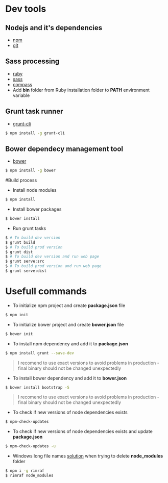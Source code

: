 # Dev tools

## Nodejs and it's dependencies
 - [npm](https://nodejs.org/en/)
 - [git](https://git-scm.com/downloads)
## Sass processing
 - [ruby](https://www.ruby-lang.org/en/downloads/)
 - [sass](http://sass-lang.com/guide)
 - [compass](http://compass-style.org/install/)
 - Add **bin** folder from Ruby installation folder to **PATH** environment variable
## Grunt task runner
 - [grunt-cli](http://gruntjs.com/getting-started)
```sh
$ npm install -g grunt-cli
```
## Bower dependecy management tool
 - [bower](http://bower.io/)
```sh
$ npm install -g bower
```
#Build process
 - Install node modules
```sh
$ npm install
```
 - Install bower packages
```sh
$ bower install
```
 - Run grunt tasks
```sh
$ # To build dev version
$ grunt build
$ # To build prod version
$ grunt dist
$ # To build dev version and run web page
$ grunt serve:src
$ # To build prod version and run web page
$ grunt serve:dist
```
# Usefull commands
 - To initialize npm project and create **package.json** file 
```sh
$ npm init
```
 - To initialize bower project and create **bower.json** file
```sh
$ bower init
```
 - To install npm dependency and add it to **package.json**
```sh
$ npm install grunt --save-dev
```
> I recomend to use exact versions to avoid problems in production - final binary should not be changed unexpectedly
 - To install bower dependency and add it to **bower.json**
```sh
$ bower install bootstrap -S
```
> I recomend to use exact versions to avoid problems in production - final binary should not be changed unexpectedly
 - To check if new versions of node dependencies exists
```sh
$ npm-check-updates
``` 
 - To check if new versions of node dependencies exists and update **package.json**
```sh
$ npm-check-updates -u
```
 - Windows long file names [solution](https://coderwall.com/p/alhoww/solving-the-source-path-too-long-ntfs-issue) when trying to delete **node_modules** folder
```sh
$ npm i -g rimraf
$ rimraf node_modules
```
